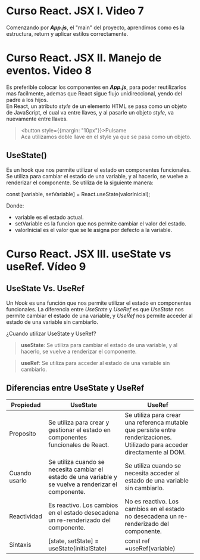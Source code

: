 # Curso React. JSX I. Video 7
Comenzando por **_App.js_**, el "main" del proyecto, aprendimos como es la estructura, return y aplicar estilos correctamente. 
# Curso React. JSX II. Manejo de eventos. Video 8
Es preferible colocar los componentes en **_App.js_**, para poder reutilizarlos mas facilmente, ademas que React sigue flujo unidireccional, yendo del padre a los hijos.  
En React, un atributo _style_ de un elemento HTML se pasa como un objeto de JavaScript, el cual va entre llaves, y al pasarle un objeto _style_, va nuevamente entre llaves.  
><button style={{margin: "10px"}}>Pulsame</button>  
Aca utilizamos doble llave en el style ya que se pasa como un objeto.

## UseState()
Es un hook que nos permite utilizar el estado en componentes funcionales.
Se utiliza para cambiar el estado de una variable, y al hacerlo, se vuelve a renderizar el componente.
Se utiliza de la siguiente manera:

const [variable, setVariable] = React.useState(valorInicial);

Donde:
- variable es el estado actual.
- setVariable es la funcion que nos permite cambiar el valor del estado.
- valorInicial es el valor que se le asigna por defecto a la variable.

# Curso React. JSX III. useState vs useRef. Vídeo 9
## UseState Vs. UseRef
Un _Hook_ es una función que nos permite utilizar el estado en componentes funcionales.
La diferencia entre _UseState_ y _UseRef_ es que _UseState_ nos permite cambiar el estado de una variable, y _UseRef_ nos permite acceder al estado de una variable sin cambiarlo.

¿Cuando utilizar UseState y UseRef?
> **useState**: Se utiliza para cambiar el estado de una variable, y al hacerlo, se vuelve a renderizar el componente.

> **useRef**: Se utiliza para acceder al estado de una variable sin cambiarlo.

## Diferencias entre UseState y UseRef
| Propiedad | UseState | UseRef |
| --- | --- | --- |
|Proposito| Se utiliza para crear y gestionar el estado en componentes funcionales de React. | Se utiliza para crear una referenca mutable que persiste entre renderizaciones. Utilizado para acceder directamente al DOM. |
|Cuando usarlo|Se utiliza cuando se necesita cambiar el estado de una variable y se vuelve a renderizar el componente. | Se utiliza cuando se necesita acceder al estado de una variable sin cambiarlo. |
|Reactividad | Es reactivo. Los cambios en el estado desecadena un re-renderizado del componente. | No es reactivo. Los cambios en el estado no desecadena un re-renderizado del componente. |
|Sintaxis |  [state, setState] = useState(initialState) | const ref =useRef(variable) |
